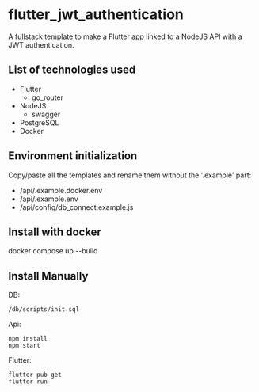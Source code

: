 # flutter_jwt_authentication

A fullstack template to make a Flutter app linked to a NodeJS API with a JWT authentication.

## List of technologies used

- Flutter
  - go_router
- NodeJS
  - swagger
- PostgreSQL
- Docker

## Environment initialization

Copy/paste all the templates and rename them without the '.example' part:

- /api/.example.docker.env
- /api/.example.env
- /api/config/db_connect.example.js

## Install with docker

docker compose up --build

## Install Manually

DB:

````shell
/db/scripts/init.sql
````

Api:

````shell
npm install
npm start
````

Flutter:

````shell
flutter pub get
flutter run
````

